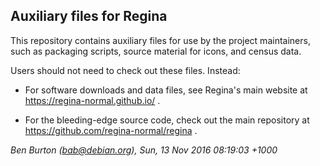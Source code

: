 ## Auxiliary files for Regina

This repository contains auxiliary files for use by the project maintainers,
such as packaging scripts, source material for icons, and census data.

Users should not need to check out these files.  Instead:

  * For software downloads and data files, see Regina's main website at
    https://regina-normal.github.io/ .

  * For the bleeding-edge source code, check out the main repository at
    https://github.com/regina-normal/regina .

_Ben Burton (bab@debian.org), Sun, 13 Nov 2016 08:19:03 +1000_
